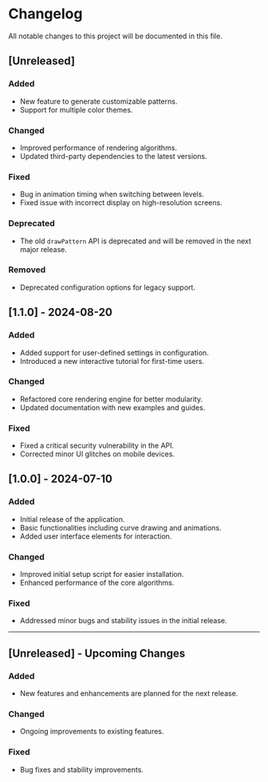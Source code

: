 # Changelog

All notable changes to this project will be documented in this file.

## [Unreleased]

### Added
- New feature to generate customizable patterns.
- Support for multiple color themes.

### Changed
- Improved performance of rendering algorithms.
- Updated third-party dependencies to the latest versions.

### Fixed
- Bug in animation timing when switching between levels.
- Fixed issue with incorrect display on high-resolution screens.

### Deprecated
- The old `drawPattern` API is deprecated and will be removed in the next major release.

### Removed
- Deprecated configuration options for legacy support.

## [1.1.0] - 2024-08-20

### Added
- Added support for user-defined settings in configuration.
- Introduced a new interactive tutorial for first-time users.

### Changed
- Refactored core rendering engine for better modularity.
- Updated documentation with new examples and guides.

### Fixed
- Fixed a critical security vulnerability in the API.
- Corrected minor UI glitches on mobile devices.

## [1.0.0] - 2024-07-10

### Added
- Initial release of the application.
- Basic functionalities including curve drawing and animations.
- Added user interface elements for interaction.

### Changed
- Improved initial setup script for easier installation.
- Enhanced performance of the core algorithms.

### Fixed
- Addressed minor bugs and stability issues in the initial release.

---

## [Unreleased] - Upcoming Changes

### Added
- New features and enhancements are planned for the next release.

### Changed
- Ongoing improvements to existing features.

### Fixed
- Bug fixes and stability improvements.

